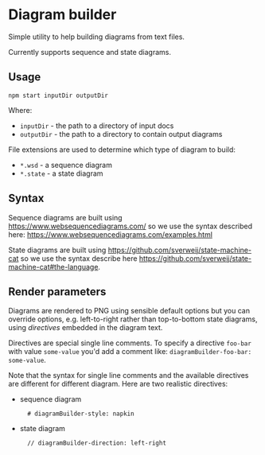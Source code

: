 Diagram builder
===============

Simple utility to help building diagrams from text files.

Currently supports sequence and state diagrams.

Usage
-----

`npm start inputDir outputDir`

Where:
- `inputDir` - the path to a directory of input docs
- `outputDir` - the path to a directory to contain output diagrams

File extensions are used to determine which type of diagram to build:
- `*.wsd` - a sequence diagram
- `*.state` - a state diagram

Syntax
------

Sequence diagrams are built using https://www.websequencediagrams.com/ so we use the syntax described here: https://www.websequencediagrams.com/examples.html

State diagrams are built using https://github.com/sverweij/state-machine-cat so we use the syntax describe here https://github.com/sverweij/state-machine-cat#the-language.

Render parameters
-----------------

Diagrams are rendered to PNG using sensible default options but you can override options, e.g. left-to-right rather than top-to-bottom state diagrams, using *directives* embedded in the diagram text.

Directives are special single line comments.  To specify a directive `foo-bar` with value `some-value` you'd add a comment like: `diagramBuilder-foo-bar: some-value`.

Note that the syntax for single line comments and the available directives are different for different diagram.  Here are two realistic directives:

- sequence diagram

        # diagramBuilder-style: napkin

- state diagram

        // diagramBuilder-direction: left-right
